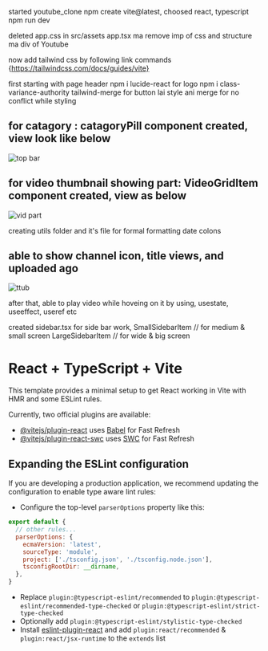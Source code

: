 started youtube_clone
npm create vite@latest, choosed react, typescript
npm run dev

deleted app.css in src/assets
app.tsx ma remove imp of css and structure ma div of Youtube

now add tailwind css by following link commands {https://tailwindcss.com/docs/guides/vite}

first starting with page header
npm i lucide-react for logo
npm i class-variance-authority tailwind-merge for button lai style ani merge for no conflict while styling

## for catagory : catagoryPill component created, view look like below
![top bar](https://github.com/sahilmoktan/youtube_clone/assets/103031235/010f8250-456f-40bb-a2ff-41b7836c742e)


## for video thumbnail showing part: VideoGridItem component created, view as below
![vid part](https://github.com/sahilmoktan/youtube_clone/assets/103031235/28022b5c-880c-402f-a2f9-96bbca9a3186)


creating utils folder and it's file for formal formatting date colons

## able to show channel icon, title views, and uploaded ago
![ttub](https://github.com/sahilmoktan/youtube_clone/assets/103031235/fe625e9c-281e-413a-bc5d-cc70ce65ff2b)

after that, able to play video while hoveing on it by using, usestate, useeffect, useref etc

created sidebar.tsx for side bar work,
SmallSidebarItem // for medium & small screen
LargeSidebarItem // for wide & big screen





# React + TypeScript + Vite

This template provides a minimal setup to get React working in Vite with HMR and some ESLint rules.

Currently, two official plugins are available:

- [@vitejs/plugin-react](https://github.com/vitejs/vite-plugin-react/blob/main/packages/plugin-react/README.md) uses [Babel](https://babeljs.io/) for Fast Refresh
- [@vitejs/plugin-react-swc](https://github.com/vitejs/vite-plugin-react-swc) uses [SWC](https://swc.rs/) for Fast Refresh

## Expanding the ESLint configuration

If you are developing a production application, we recommend updating the configuration to enable type aware lint rules:

- Configure the top-level `parserOptions` property like this:

```js
export default {
  // other rules...
  parserOptions: {
    ecmaVersion: 'latest',
    sourceType: 'module',
    project: ['./tsconfig.json', './tsconfig.node.json'],
    tsconfigRootDir: __dirname,
  },
}
```

- Replace `plugin:@typescript-eslint/recommended` to `plugin:@typescript-eslint/recommended-type-checked` or `plugin:@typescript-eslint/strict-type-checked`
- Optionally add `plugin:@typescript-eslint/stylistic-type-checked`
- Install [eslint-plugin-react](https://github.com/jsx-eslint/eslint-plugin-react) and add `plugin:react/recommended` & `plugin:react/jsx-runtime` to the `extends` list
